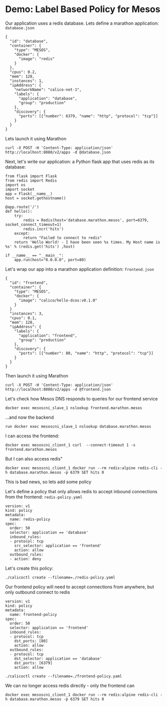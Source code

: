 # Demo: Label Based Policy for Mesos

Our application uses a redis database.
Lets define a marathon application: `database.json`
```
{
  "id": "database",
  "container": {
    "type": "MESOS",
    "docker": {
      "image": "redis"
    }
  },
  "cpus": 0.2,
  "mem": 128,
  "instances": 1,
  "ipAddress": {
    "networkName": "calico-net-1",
    "labels": {
      "application": "database",
      "group": "production"
    },
    "discovery": {
      "ports": [{"number": 6379, "name": "http", "protocol": "tcp"}]
    }
  }
}
```

Lets launch it using Marathon
```
curl -X POST -H 'Content-Type: application/json' http://localhost:8080/v2/apps -d @database.json
```

Next, let's write our application: a Python flask app that uses redis as its database:
```
from flask import Flask
from redis import Redis
import os
import socket
app = Flask(__name__)
host = socket.gethostname()

@app.route('/')
def hello():
    try:
        redis = Redis(host='database.marathon.mesos', port=6379, socket_connect_timeout=1)
        redis.incr('hits')
    except:
        return "Failed to connect to redis"
    return 'Hello World! - I have been seen %s times. My Host name is %s' % (redis.get('hits') ,host)

if __name__ == "__main__":
    app.run(host="0.0.0.0", port=80)
```

Let's wrap our app into a marathon application definition: `frontend.json`
```
{
  "id": "frontend",
  "container": {
    "type": "MESOS",
    "docker": {
      "image": "calico/hello-dcos:v0.1.0"
    }
  }
  "instances": 3,
  "cpus": 0.1,
  "mem": 128,
  "ipAddress": {
    "labels": {
      "application": "frontend",
      "group": "production"
    },
    "discovery": {
      "ports": [{"number": 80, "name": "http", "protocol": "tcp"}]
    }
  }
}
```

Then launch it using Marathon
```
curl -X POST -H 'Content-Type: application/json' http://localhost:8080/v2/apps -d @frontend.json
```

Let's check how Mesos DNS responds to queries for our frontend service
```
docker exec mesoscni_slave_1 nslookup frontend.marathon.mesos
```

...and now the backend
```
run docker exec mesoscni_slave_1 nslookup database.marathon.mesos
```


I can access the frontend:
```
docker exec mesoscni_client_1 curl  --connect-timeout 1 -s frontend.marathon.mesos
```

But I can also access redis"
```
docker exec mesoscni_client_1 docker run --rm redis:alpine redis-cli -h database.marathon.mesos -p 6379 SET hits 0
```

This is bad news, so lets add some policy

Let's define a policy that only allows redis to accept inbound connections from the frontend: `redis-policy.yaml`
```
version: v1
kind: policy
metadata:
  name: redis-policy
spec:
  order: 50
  selector: application == 'database'
  inbound_rules:
  - protocol: tcp
    src_selector: application == 'frontend'
    action: allow
  outbound_rules:
  - action: deny
```

Let's create this policy:
```
./calicoctl create --filename=./redis-policy.yaml
```

Our frontend policy will need to accept connections from anywhere, but only outbound connect to redis
```
version: v1
kind: policy
metadata:
  name: frontend-policy
spec:
  order: 50
  selector: application == 'frontend'
  inbound_rules:
  - protocol: tcp
    dst_ports: [80]
    action: allow
  outbound_rules:
  - protocol: tcp
    dst_selector: application == 'database'
    dst_ports: [6379]
    action: allow
```


```
./calicoctl create --filename=./frontend-policy.yaml
```

We can no longer access redis directly - only the frontend can
```
docker exec mesoscni_client_1 docker run --rm redis:alpine redis-cli -h database.marathon.mesos -p 6379 SET hits 0
```
